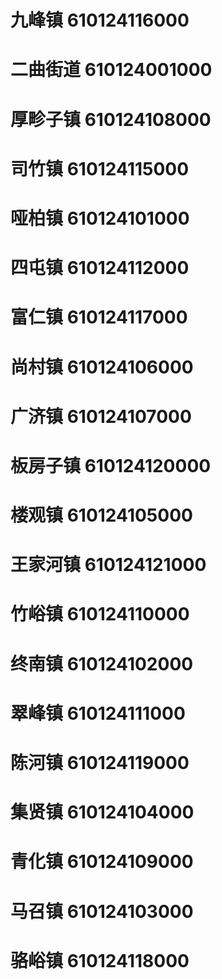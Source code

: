 # 九峰镇 610124116000
# 二曲街道 610124001000
# 厚畛子镇 610124108000
# 司竹镇 610124115000
# 哑柏镇 610124101000
# 四屯镇 610124112000
# 富仁镇 610124117000
# 尚村镇 610124106000
# 广济镇 610124107000
# 板房子镇 610124120000
# 楼观镇 610124105000
# 王家河镇 610124121000
# 竹峪镇 610124110000
# 终南镇 610124102000
# 翠峰镇 610124111000
# 陈河镇 610124119000
# 集贤镇 610124104000
# 青化镇 610124109000
# 马召镇 610124103000
# 骆峪镇 610124118000
